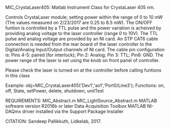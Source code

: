 

MIC_CrystaLaser405: Matlab Instrument Class for CrystaLaser 405 nm.

Controls CrystaLaser module; setting power within the range of 0 to
10 mW (The values measured on 2/23/2017 are 0.25 to 8.5 mW).
The ON/OFF funtion is controlled by a TTL pulse and the power variation
is acheived by providing analog voltage to the laser controller (range 0 to 10V).
The TTL pulse and analog voltage are provided by an NI card.
An STP CAT6 cable connection is needed from the rear board of the
laser controller to the Digital/Analog Input/Output channels of NI card. The
cable pin configuration is:
Pins 4-5: paired (for interlock); Pin 2: Analog; Pin 3: TTL; Pin6: GND.
The power range of the laser is set using the knob on front panel of
controller.

Please check the laser is turned on at the controller before calling funtions in
this class

Example: obj=MIC_CrystaLaser405('Dev1','ao1','Port0/Line3');
Functions: on, off, State, setPower, delete, shutdown, unitTest

REQUIREMENTS:
MIC_Abstract.m
MIC_LightSource_Abstract.m
MATLAB software version R2016b or later
Data Acquisition Toolbox
MATLAB NI-DAQmx driver installed via the Support Package Installer

CITATION: Sandeep Pallikkuth, Lidkelab, 2017.
